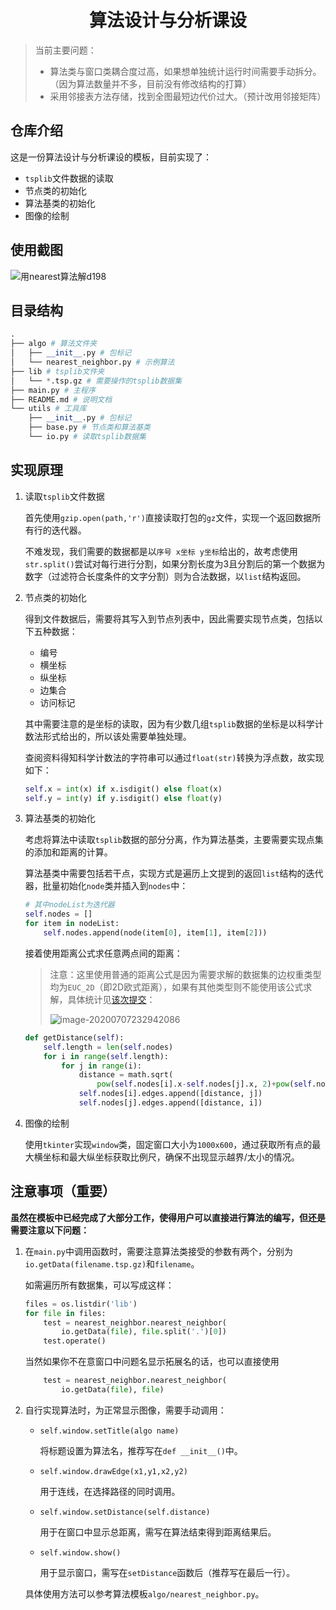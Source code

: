 <h1 align="center">算法设计与分析课设</h1>

> 当前主要问题：
>
> + 算法类与窗口类耦合度过高，如果想单独统计运行时间需要手动拆分。（因为算法数量并不多，目前没有修改结构的打算）
> + 采用邻接表方法存储，找到全图最短边代价过大。（预计改用邻接矩阵）

## 仓库介绍

这是一份算法设计与分析课设的模板，目前实现了：

+ `tsplib`文件数据的读取
+ 节点类的初始化
+ 算法基类的初始化
+ 图像的绘制

## 使用截图

![用nearest算法解d198](https://allwens-work.oss-cn-beijing.aliyuncs.com/bed/image_2020-07-08_12-27-23.png)

## 目录结构

```python
.
├── algo # 算法文件夹
│   ├── __init__.py # 包标记
│   └── nearest_neighbor.py # 示例算法
├── lib # tsplib文件夹
│   └── *.tsp.gz # 需要操作的tsplib数据集
├── main.py # 主程序
├── README.md # 说明文档
└── utils # 工具库
    ├── __init__.py # 包标记
    ├── base.py # 节点类和算法基类
    └── io.py # 读取tsplib数据集
```

## 实现原理

1. 读取`tsplib`文件数据

   首先使用`gzip.open(path,'r')`直接读取打包的`gz`文件，实现一个返回数据所有行的迭代器。

   不难发现，我们需要的数据都是以`序号 x坐标 y坐标`给出的，故考虑使用`str.split()`尝试对每行进行分割，如果分割长度为3且分割后的第一个数据为数字（过滤符合长度条件的文字分割）则为合法数据，以`list`结构返回。

2. 节点类的初始化

   得到文件数据后，需要将其写入到节点列表中，因此需要实现节点类，包括以下五种数据：

   + 编号
   + 横坐标
   + 纵坐标
   + 边集合
   + 访问标记

   其中需要注意的是坐标的读取，因为有少数几组`tsplib`数据的坐标是以科学计数法形式给出的，所以该处需要单独处理。

   查阅资料得知科学计数法的字符串可以通过`float(str)`转换为浮点数，故实现如下：

   ```python
   self.x = int(x) if x.isdigit() else float(x)
   self.y = int(y) if y.isdigit() else float(y)
   ```

3. 算法基类的初始化

   考虑将算法中读取`tsplib`数据的部分分离，作为算法基类，主要需要实现点集的添加和距离的计算。

   算法基类中需要包括若干点，实现方式是遍历上文提到的返回`list`结构的迭代器，批量初始化`node`类并插入到`nodes`中：

   ```python
   # 其中nodeList为迭代器
   self.nodes = []
   for item in nodeList:
       self.nodes.append(node(item[0], item[1], item[2]))
   ```

   接着使用距离公式求任意两点间的距离：

   > 注意：这里使用普通的距离公式是因为需要求解的数据集的边权重类型均为`EUC_2D`（即2D欧式距离），如果有其他类型则不能使用该公式求解，具体统计见[该次提交](https://github.com/amtoaer/tsp/tree/f1e0a53a1e4e03d12048fac798cb5dc7e8a0cd1d)：
   >
   > ![image-20200707232942086](https://allwens-work.oss-cn-beijing.aliyuncs.com/bed/image-20200707232942086.png)

   ```python
   def getDistance(self):
       self.length = len(self.nodes)
       for i in range(self.length):
           for j in range(i):
               distance = math.sqrt(
                   pow(self.nodes[i].x-self.nodes[j].x, 2)+pow(self.nodes[i].y-self.nodes[j].y, 2))
               self.nodes[i].edges.append([distance, j])
               self.nodes[j].edges.append([distance, i])
   ```

4. 图像的绘制

   使用`tkinter`实现`window`类，固定窗口大小为`1000x600`，通过获取所有点的最大横坐标和最大纵坐标获取比例尺，确保不出现显示越界/太小的情况。

## 注意事项（重要）

**虽然在模板中已经完成了大部分工作，使得用户可以直接进行算法的编写，但还是需要注意以下问题：**

1. 在`main.py`中调用函数时，需要注意算法类接受的参数有两个，分别为`io.getData(filename.tsp.gz)`和`filename`。

    如需遍历所有数据集，可以写成这样：

    ```python
    files = os.listdir('lib')
    for file in files:
        test = nearest_neighbor.nearest_neighbor(
            io.getData(file), file.split('.')[0])
        test.operate()
    ```

    当然如果你不在意窗口中问题名显示拓展名的话，也可以直接使用

    ```python
        test = nearest_neighbor.nearest_neighbor(
            io.getData(file), file)
    ```

2. 自行实现算法时，为正常显示图像，需要手动调用：

    + `self.window.setTitle(algo name)`

      将标题设置为算法名，推荐写在`def __init__()`中。

    + `self.window.drawEdge(x1,y1,x2,y2)`

      用于连线，在选择路径的同时调用。

    + `self.window.setDistance(self.distance)`

      用于在窗口中显示总距离，需写在算法结束得到距离结果后。

    + `self.window.show()`

      用于显示窗口，需写在`setDistance`函数后（推荐写在最后一行）。

    具体使用方法可以参考算法模板`algo/nearest_neighbor.py`。